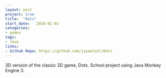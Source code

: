 ```yaml
---
layout: post
project: true
title:  "Dots"
start_date:   2010-01-01
categories:
- games
tags:
- Java
links:
- Github Repo: https://github.com/jspaetzel/Dots
---
```


3D version of the classic 2D game, Dots. School project using Java Monkey Engine 3.
